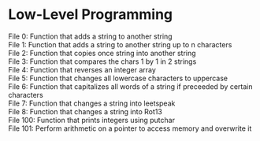 <h1>Low-Level Programming</h1>
File 0: Function that adds a string to another string<br>
File 1: Function that adds a string to another string up to n characters<br>
File 2: Function that copies once string into another string<br>
File 3: Function that compares the chars 1 by 1 in 2 strings<br>
File 4: Function that reverses an integer array<br>
File 5: Function that changes all lowercase characters to uppercase<br>
File 6: Function that capitalizes all words of a string if preceeded by certain characters<br>
File 7: Function that changes a string into leetspeak<br>
File 8: Function that changes a string into Rot13<br>
File 100: Function that prints integers using putchar<br>
File 101: Perform arithmetic on a pointer to access memory and overwrite it
